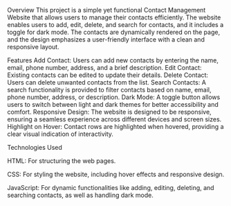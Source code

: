 Overview
This project is a simple yet functional Contact Management Website that allows users to manage their contacts efficiently. 
The website enables users to add, edit, delete, and search for contacts, and it includes a toggle for dark mode. 
The contacts are dynamically rendered on the page, and the design emphasizes a user-friendly interface with a clean and responsive layout.

Features
Add Contact: Users can add new contacts by entering the name, email, phone number, address, and a brief description.
Edit Contact: Existing contacts can be edited to update their details.
Delete Contact: Users can delete unwanted contacts from the list.
Search Contacts: A search functionality is provided to filter contacts based on name, email, phone number, address, or description.
Dark Mode: A toggle button allows users to switch between light and dark themes for better accessibility and comfort.
Responsive Design: The website is designed to be responsive, ensuring a seamless experience across different devices and screen sizes.
Highlight on Hover: Contact rows are highlighted when hovered, providing a clear visual indication of interactivity.

Technologies Used

HTML: For structuring the web pages.

CSS: For styling the website, including hover effects and responsive design.

JavaScript: For dynamic functionalities like adding, editing, deleting, and searching contacts, as well as handling dark mode.
